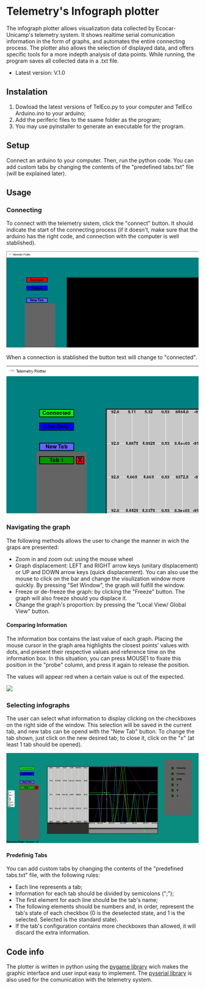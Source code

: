 # Telemetry's Infograph plotter

The infograph plotter allows visualization data collected by Ecocar-Unicamp's telemetry system. It shows realtime serial comunication information in the form of graphs, and automates the entire connecting process. The plotter also allows the selection of displayed data, and offers specific tools for a more indepth analysis of data points. While running, the program saves all collected data in a .txt file.

* Latest version: V.1.0

## Instalation

1. Dowload the latest versions of TelEco.py to your computer and TelEco Arduino.ino to your arduino;
2. Add the periferic files to the ssame folder as the program;
3. You may use pyinstaller to generate an executable for the program.

## Setup <!-- trocar essa parte quando estabelecer protocolo can -->

Connect an arduino to your computer. Then, run the python code.
You can add custom tabs by changing the contents of the "predefined tabs.txt" file (will be explained later).

## Usage

### Connecting

To connect with the telemetry sistem, click the "connect" button. It should indicate the start of the connecting process (if it doesn't, make sure that the arduino has the right code, and connection with the computer is well stablished).

<img src="doc/connect button.png"> <!-- trocar imagem -->

When a connection is stablished the button text will change to "connected".

<img src="doc/connected button1.png"> <!-- trocar imagem -->

### Navigating the graph

The following methods allows the user to change the manner in wich the graps are presented:
* Zoom in and zoom out: using the mouse wheel
* Graph displacement:  LEFT and RIGHT arrow keys (unitary displacement) or UP and DOWN arrow keys (quick displacement). You can also use the mouse to click on the bar and change the visulization window more quickly. By pressing "Set Window", the graph will fulfill the window.
* Freeze or de-freeze the graph: by clicking the "Freeze" button. The graph will also freeze should you displace it. 
* Change the graph's proportion: by pressing the "Local View/ Global View" button.

#### Comparing Information
The information box contains the last value of each graph. Placing the mouse cursor in the graph area highlights the closest points' values with dots, and present their respective values and reference time on the information box. In this situation, you can press MOUSE1 to fixate this position in the "probe" column, and press it again to release the position.

The values will appear red when a certain value is out of the expected.

<img src="doc/navigating the graph.gif"> <!-- trocar imagem -->

### Selecting infographs

The user can select what information to display clicking on the checkboxes on the right side of the window. This selection will be saved in the current tab, and new tabs can be opend with the "New Tab" button. To change the tab shown, just click on the new desired tab; to close it, click on the "x" (at least 1 tab should be opened). 

<img src="doc/Telemetry-Plotter-2021-08-25-20-31-32.gif"> <!-- trocar imagem -->

#### Predefinig Tabs

You can add custom tabs by changing the contents of the "predefined tabs.txt" file, with the following rules: <!-- imagem -->

* Each line represents a tab;
* Information for each tab should be divided by semicolons (";");
* The first element for each line should be the tab's name;
* The following elements should be numbers and, in order, represent the tab's state of each checkbox (0 is the deselected state, and 1 is the selected. Selected is the standard state). 
* If the tab's configuration contains more checkboxes than allowed, it will discard the extra information.

## Code info

The plotter is written in python using the [pygame library](https://www.pygame.org/news) wich makes the graphic interface and user input easy to implement.
The [pyserial library](https://pyserial.readthedocs.io/en/latest/pyserial.html) is also used for the comunication with the telemetry system.
